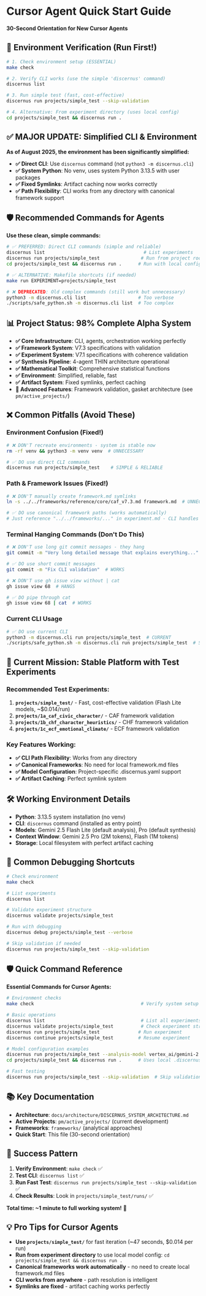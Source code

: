 # Cursor Agent Quick Start Guide

**30-Second Orientation for New Cursor Agents**

## 🚀 Environment Verification (Run First!)

```bash
# 1. Check environment setup (ESSENTIAL)
make check

# 2. Verify CLI works (use the simple 'discernus' command)
discernus list

# 3. Run simple test (fast, cost-effective)
discernus run projects/simple_test --skip-validation

# 4. Alternative: From experiment directory (uses local config)
cd projects/simple_test && discernus run .
```

## ✅ **MAJOR UPDATE**: Simplified CLI & Environment

**As of August 2025, the environment has been significantly simplified:**

- **✅ Direct CLI**: Use `discernus` command (not `python3 -m discernus.cli`)
- **✅ System Python**: No venv, uses system Python 3.13.5 with user packages
- **✅ Fixed Symlinks**: Artifact caching now works correctly
- **✅ Path Flexibility**: CLI works from any directory with canonical framework support

## 🛡️ Recommended Commands for Agents

**Use these clean, simple commands:**

```bash
# ✅ PREFERRED: Direct CLI commands (simple and reliable)
discernus list                                    # List experiments
discernus run projects/simple_test               # Run from project root
cd projects/simple_test && discernus run .      # Run with local config

# ✅ ALTERNATIVE: Makefile shortcuts (if needed)
make run EXPERIMENT=projects/simple_test

# ❌ DEPRECATED: Old complex commands (still work but unnecessary)
python3 -m discernus.cli list                   # Too verbose
./scripts/safe_python.sh -m discernus.cli list  # Too complex
```

## 📊 Project Status: 98% Complete Alpha System

- **✅ Core Infrastructure**: CLI, agents, orchestration working perfectly
- **✅ Framework System**: V7.3 specifications with validation
- **✅ Experiment System**: V7.1 specifications with coherence validation
- **✅ Synthesis Pipeline**: 4-agent THIN architecture operational
- **✅ Mathematical Toolkit**: Comprehensive statistical functions
- **✅ Environment**: Simplified, reliable, fast
- **✅ Artifact System**: Fixed symlinks, perfect caching
- **🔄 Advanced Features**: Framework validation, gasket architecture (see `pm/active_projects/`)

## ❌ Common Pitfalls (Avoid These)

### Environment Confusion (Fixed!)
```bash
# ❌ DON'T recreate environments - system is stable now
rm -rf venv && python3 -m venv venv  # UNNECESSARY

# ✅ DO use direct CLI commands
discernus run projects/simple_test    # SIMPLE & RELIABLE
```

### Path & Framework Issues (Fixed!)
```bash
# ❌ DON'T manually create framework.md symlinks
ln -s ../../frameworks/reference/core/caf_v7.3.md framework.md  # UNNECESSARY

# ✅ DO use canonical framework paths (works automatically)
# Just reference "../../frameworks/..." in experiment.md - CLI handles it
```

### Terminal Hanging Commands (Don't Do This)
```bash
# ❌ DON'T use long git commit messages - they hang
git commit -m "Very long detailed message that explains everything..."  # HANGS

# ✅ DO use short commit messages
git commit -m "Fix CLI validation"  # WORKS

# ❌ DON'T use gh issue view without | cat
gh issue view 68  # HANGS

# ✅ DO pipe through cat
gh issue view 68 | cat  # WORKS
```

### Current CLI Usage
```bash
# ✅ DO use current CLI
python3 -m discernus.cli run projects/simple_test  # CURRENT
./scripts/safe_python.sh -m discernus.cli run projects/simple_test  # SAFEST
```

## 🎯 Current Mission: Stable Platform with Test Experiments

### Recommended Test Experiments:
1. **`projects/simple_test/`** - Fast, cost-effective validation (Flash Lite models, ~$0.014/run)
2. **`projects/1a_caf_civic_character/`** - CAF framework validation
3. **`projects/1b_chf_character_heuristics/`** - CHF framework validation  
4. **`projects/1c_ecf_emotional_climate/`** - ECF framework validation

### Key Features Working:
- **✅ CLI Path Flexibility**: Works from any directory
- **✅ Canonical Frameworks**: No need for local framework.md files  
- **✅ Model Configuration**: Project-specific .discernus.yaml support
- **✅ Artifact Caching**: Perfect symlink system

## 🛠️ Working Environment Details

- **Python**: 3.13.5 system installation (no venv)
- **CLI**: `discernus` command (installed as entry point)
- **Models**: Gemini 2.5 Flash Lite (default analysis), Pro (default synthesis)
- **Context Window**: Gemini 2.5 Pro (2M tokens), Flash (1M tokens)
- **Storage**: Local filesystem with perfect artifact caching

## 🔧 Common Debugging Shortcuts

```bash
# Check environment
make check

# List experiments
discernus list

# Validate experiment structure
discernus validate projects/simple_test

# Run with debugging
discernus debug projects/simple_test --verbose

# Skip validation if needed
discernus run projects/simple_test --skip-validation
```

## 🛡️ Quick Command Reference

**Essential Commands for Cursor Agents:**

```bash
# Environment checks
make check                                       # Verify system setup

# Basic operations
discernus list                                   # List all experiments
discernus validate projects/simple_test          # Check experiment structure
discernus run projects/simple_test              # Run experiment
discernus continue projects/simple_test         # Resume experiment

# Model configuration examples
discernus run projects/simple_test --analysis-model vertex_ai/gemini-2.5-flash-lite
cd projects/simple_test && discernus run .      # Uses local .discernus.yaml config

# Fast testing
discernus run projects/simple_test --skip-validation  # Skip validation for speed
```

## 📚 Key Documentation

- **Architecture**: `docs/architecture/DISCERNUS_SYSTEM_ARCHITECTURE.md`
- **Active Projects**: `pm/active_projects/` (current development)
- **Frameworks**: `frameworks/` (analytical approaches)
- **Quick Start**: This file (30-second orientation)

## 🎯 Success Pattern

1. **Verify Environment**: `make check` ✅
2. **Test CLI**: `discernus list` ✅  
3. **Run Fast Test**: `discernus run projects/simple_test --skip-validation` ✅
4. **Check Results**: Look in `projects/simple_test/runs/` ✅

**Total time: ~1 minute to full working system!** 🚀

## 💡 Pro Tips for Cursor Agents

- **Use `projects/simple_test/`** for fast iteration (~47 seconds, $0.014 per run)
- **Run from experiment directory** to use local model config: `cd projects/simple_test && discernus run .`
- **Canonical frameworks work automatically** - no need to create local framework.md files
- **CLI works from anywhere** - path resolution is intelligent
- **Symlinks are fixed** - artifact caching works perfectly
